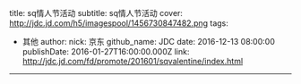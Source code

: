 title: sq情人节活动
subtitle: sq情人节活动
cover: http://jdc.jd.com/h5/imagespool/1456730847482.png
tags:
  - 其他
author:
  nick: 京东
  github_name: JDC
date: 2016-12-13 08:00:00
publishDate: 2016-01-27T16:00:00.000Z
link: http://jdc.jd.com/fd/promote/201601/sqvalentine/index.html 

---